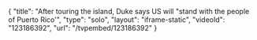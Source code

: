 {
    "title": "After touring the island, Duke says US will \"stand with the people of Puerto Rico'",
    "type": "solo",
    "layout": "iframe-static",
    "videoId": "123186392",
    "url": "\/tvpembed\/123186392"
}